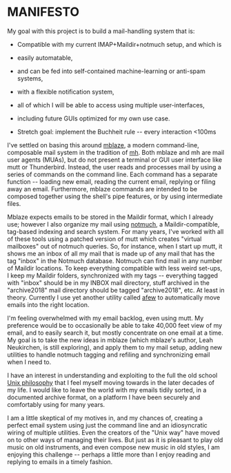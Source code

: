 # MANIFESTO

My goal with this project is to build a mail-handling system that is:

* Compatible with my current IMAP+Maildir+notmuch setup, and which is
* easily automatable,
* and can be fed into self-contained machine-learning or anti-spam systems,
* with a flexible notification system,
* all of which I will be able to access using multiple user-interfaces,
* including future GUIs optimized for my own use case.

* Stretch goal: implement the Buchheit rule -- every interaction <100ms

I've settled on basing this around
[mblaze]( https://github.com/chneukirchen/mblaze ), a modern command-line,
composable mail system in the tradition of
[mh](https://en.wikipedia.org/wiki/MH_Message_Handling_System). Both mblaze and
mh are mail user agents (MUAs), but do not present a terminal or GUI user
interface like mutt or Thunderbird. Instead, the user reads and processes mail
by using a series of commands on the command line. Each command has a separate
function -- loading new email, reading the current email, replying or filing
away an email. Furthermore, mblaze commands are intended to be composed
together using the shell's pipe features, or by using intermediate files.

Mblaze expects emails to be stored in the Maildir format, which I already use;
however I also organize my mail using [notmuch](https://notmuchmail.org/), a
Maildir-compatible, tag-based indexing and search system. For many years, I've
worked with all of these tools using a patched version of mutt which creates
"virtual mailboxes" out of notmuch queries. So, for instance, when I start up
mutt, it shows me an inbox of all my mail that is made up of any mail that has
the tag "inbox" in the Notmuch database. Notmuch can find mail in any number of
Maildir locations. To keep everything compatible with less weird set-ups, I
keep my Maildir folders, synchronized with my tags -- everything tagged with
"inbox" should be in my INBOX mail directory, stuff archived in the
"archive2018" mail directory should be tagged "archive2018", etc. At least in
theory. Currently I use yet another utility called
[afew](https://github.com/afewmail/afew) to automatically move emails into the
right location.

I'm feeling overwhelmed with my email backlog, even using mutt. My preference
would be to occasionally be able to take 40,000 feet view of my email, and to
easily search it, but mostly concentrate on one email at a time. My goal is to
take the new ideas in mblaze (which mblaze's author, Leah Neukirchen, is still
exploring), and apply them to my mail setup, adding new utilities to handle
notmuch tagging and refiling and synchronizing email when I need to.

I have an interest in understanding and exploiting to the full the old school
[Unix philosophy](https://en.wikipedia.org/wiki/Unix_philosophy) that I feel
myself moving towards in the later decades of my life. I would like to leave
the world with my emails tidily sorted, in a documented archive format, on a
platform I have been securely and comfortably using for many years.

I am a little skeptical of my motives in, and my chances of, creating a perfect
email system using just the command line and an idiosyncratic wiring of
multiple utilities. Even the creators of the "Unix way" have moved on to other
ways of managing their lives. But just as it is pleasant to play old music on
old instruments, and even compose new music in old styles, I am enjoying this
challenge -- perhaps a little more than I enjoy reading and replying to emails
in a timely fashion.
